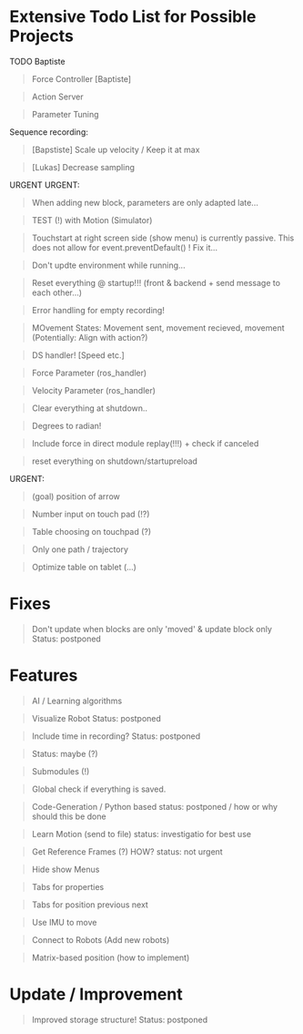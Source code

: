 # Extensive Todo List for Possible Projects

TODO Baptiste
> Force Controller [Baptiste]

> Action Server

> Parameter Tuning


Sequence recording:
> [Bapstiste] Scale up velocity / Keep it at max

> [Lukas] Decrease sampling

> 


URGENT URGENT:
> When adding new block, parameters are only adapted late...

> TEST (!) with Motion (Simulator)

> Touchstart at right screen side (show menu) is currently passive. This does not allow for event.preventDefault() ! Fix it...

> Don't updte environment while running...

> Reset everything @ startup!!! (front & backend + send message to each other...)

> Error handling for empty recording!

> MOvement States: Movement sent, movement recieved, movement 
(Potentially: Align with action?)

> DS handler! [Speed etc.]

> Force Parameter (ros_handler)

> Velocity Parameter (ros_handler)

> Clear everything at shutdown..

> Degrees to radian!

> Include force in direct module replay(!!!) + check if canceled

> reset everything on shutdown/startupreload

> 


URGENT:
> (goal) position of arrow

> Number input on touch pad (!?)

> Table choosing on touchpad (?)

> Only one path / trajectory

> Optimize table on tablet (...)


# Fixes
> Don't update when blocks are only 'moved' & update block only
Status: postponed


# Features
> AI / Learning algorithms

> Visualize Robot
Status: postponed

> Include time in recording?
Status: postponed

> Status: maybe (?)

> Submodules (!)

> Global check if everything is saved.

> Code-Generation / Python based
status: postponed / how or why should this be done

> Learn Motion (send to file)
status: investigatio for best use

> Get Reference Frames (?) HOW?
status: not urgent

> Hide show Menus

> Tabs for properties

> Tabs for position previous next

> Use IMU to move

> Connect to Robots (Add new robots)

> Matrix-based position (how to implement)


# Update / Improvement
> Improved storage structure!
Status: postponed

